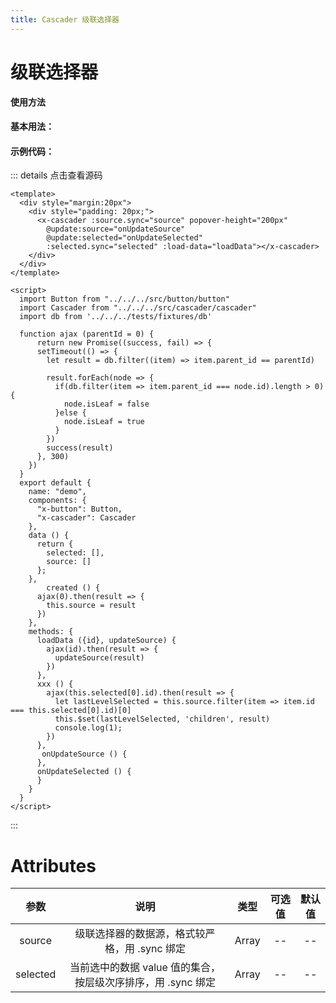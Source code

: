 ```yaml
---
title: Cascader 级联选择器
---
```

# 级联选择器

**使用方法**

#### 基本用法：

<ClientOnly>
<cascader-demos></cascader-demos>
</ClientOnly>

#### 示例代码：
::: details 点击查看源码
```vue
<template>
  <div style="margin:20px">
    <div style="padding: 20px;">
      <x-cascader :source.sync="source" popover-height="200px"
        @update:source="onUpdateSource"
        @update:selected="onUpdateSelected"
        :selected.sync="selected" :load-data="loadData"></x-cascader>
    </div>
  </div>
</template>

<script>
  import Button from "../../../src/button/button"
  import Cascader from "../../../src/cascader/cascader"
  import db from '../../../tests/fixtures/db'
  
  function ajax (parentId = 0) {
      return new Promise((success, fail) => {
      setTimeout(() => {
        let result = db.filter((item) => item.parent_id == parentId)
        
        result.forEach(node => {
          if(db.filter(item => item.parent_id === node.id).length > 0) {
            node.isLeaf = false
          }else {
            node.isLeaf = true
          }
        })
        success(result)
      }, 300)
    })
  }
  export default {
    name: "demo",
    components: {
      "x-button": Button,
      "x-cascader": Cascader
    },
    data () {
      return {
        selected: [],
        source: []
      };
    },
        created () {
      ajax(0).then(result => {
        this.source = result
      })
    },
    methods: {
      loadData ({id}, updateSource) {
        ajax(id).then(result => {
          updateSource(result)
        })
      },
      xxx () {
        ajax(this.selected[0].id).then(result => {
          let lastLevelSelected = this.source.filter(item => item.id === this.selected[0].id)[0]
          this.$set(lastLevelSelected, 'children', result)
          console.log(1);
        })
      },
       onUpdateSource () {
      },
      onUpdateSelected () {
      }
    }
  }
</script>
```
:::
# Attributes
|参数| 说明 |  类型  | 可选值 | 默认值 |
| :-------------: |:-------------:| :-----:|:-----:|:-----:|
| source | 级联选择器的数据源，格式较严格，用 .sync 绑定 |    Array | -- | -- 
|selected|当前选中的数据 value 值的集合，按层级次序排序，用 .sync 绑定|Array|--|--
